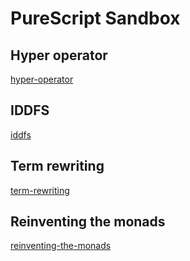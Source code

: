 # PureScript Sandbox

## Hyper operator

[hyper-operator](./hyper-operator/README.md)

## IDDFS

[iddfs](./iddfs/README.md)

## Term rewriting

[term-rewriting](./term-rewriting/README.md)

## Reinventing the monads

[reinventing-the-monads](./reinventing-the-monads/README.md)
